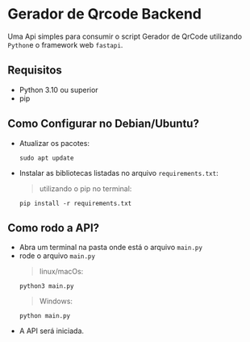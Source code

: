 # Gerador de Qrcode Backend
Uma Api simples para consumir o script Gerador de QrCode utilizando `Python`e o framework web `fastapi`.

## Requisitos
- Python 3.10 ou superior
- pip

## Como Configurar no Debian/Ubuntu?
- Atualizar os pacotes: 
    ```
    sudo apt update
    ```
- Instalar as bibliotecas listadas no arquivo `requirements.txt`:
    > utilizando o pip no terminal:

    ```
    pip install -r requirements.txt
    ```

## Como rodo a API?
- Abra um terminal na pasta onde está o arquivo `main.py`
- rode o arquivo `main.py`
    > linux/macOs:
    ```
    python3 main.py
    ```
    > Windows:
    ```
    python main.py
    ```
- A API será iniciada.